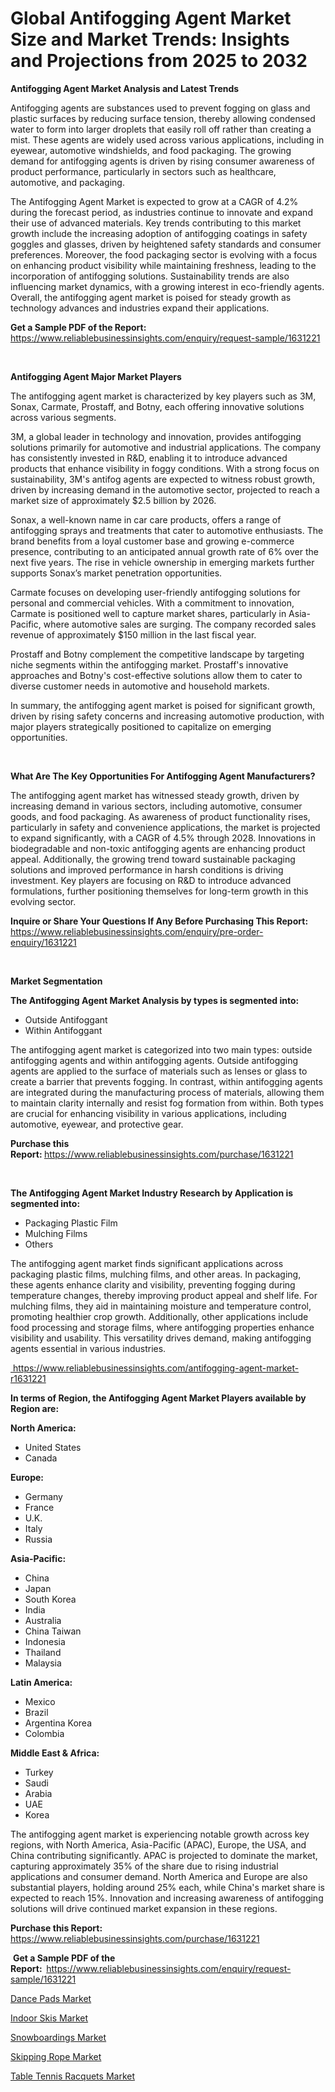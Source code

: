 <p><h1>Global Antifogging Agent Market Size and Market Trends: Insights and Projections from 2025 to 2032</h1></p><p><strong>Antifogging Agent Market Analysis and Latest Trends</strong></p>
<p><p>Antifogging agents are substances used to prevent fogging on glass and plastic surfaces by reducing surface tension, thereby allowing condensed water to form into larger droplets that easily roll off rather than creating a mist. These agents are widely used across various applications, including in eyewear, automotive windshields, and food packaging. The growing demand for antifogging agents is driven by rising consumer awareness of product performance, particularly in sectors such as healthcare, automotive, and packaging.</p><p>The Antifogging Agent Market is expected to grow at a CAGR of 4.2% during the forecast period, as industries continue to innovate and expand their use of advanced materials. Key trends contributing to this market growth include the increasing adoption of antifogging coatings in safety goggles and glasses, driven by heightened safety standards and consumer preferences. Moreover, the food packaging sector is evolving with a focus on enhancing product visibility while maintaining freshness, leading to the incorporation of antifogging solutions. Sustainability trends are also influencing market dynamics, with a growing interest in eco-friendly agents. Overall, the antifogging agent market is poised for steady growth as technology advances and industries expand their applications.</p></p>
<p><strong>Get a Sample PDF of the Report:&nbsp;</strong> <a href="https://www.reliablebusinessinsights.com/enquiry/request-sample/1631221?utm_campaign=1138&utm_medium=2&utm_source=Github&utm_content=ia&utm_term=08022025&utm_id=antifogging-agent">https://www.reliablebusinessinsights.com/enquiry/request-sample/1631221</a></p>
<p>&nbsp;</p>
<p><strong>Antifogging Agent Major Market Players</strong></p>
<p><p>The antifogging agent market is characterized by key players such as 3M, Sonax, Carmate, Prostaff, and Botny, each offering innovative solutions across various segments.</p><p>3M, a global leader in technology and innovation, provides antifogging solutions primarily for automotive and industrial applications. The company has consistently invested in R&D, enabling it to introduce advanced products that enhance visibility in foggy conditions. With a strong focus on sustainability, 3M's antifog agents are expected to witness robust growth, driven by increasing demand in the automotive sector, projected to reach a market size of approximately $2.5 billion by 2026.</p><p>Sonax, a well-known name in car care products, offers a range of antifogging sprays and treatments that cater to automotive enthusiasts. The brand benefits from a loyal customer base and growing e-commerce presence, contributing to an anticipated annual growth rate of 6% over the next five years. The rise in vehicle ownership in emerging markets further supports Sonax’s market penetration opportunities.</p><p>Carmate focuses on developing user-friendly antifogging solutions for personal and commercial vehicles. With a commitment to innovation, Carmate is positioned well to capture market shares, particularly in Asia-Pacific, where automotive sales are surging. The company recorded sales revenue of approximately $150 million in the last fiscal year.</p><p>Prostaff and Botny complement the competitive landscape by targeting niche segments within the antifogging market. Prostaff's innovative approaches and Botny's cost-effective solutions allow them to cater to diverse customer needs in automotive and household markets.</p><p>In summary, the antifogging agent market is poised for significant growth, driven by rising safety concerns and increasing automotive production, with major players strategically positioned to capitalize on emerging opportunities.</p></p>
<p>&nbsp;</p>
<p><strong>What Are The Key Opportunities For Antifogging Agent Manufacturers?</strong></p>
<p><p>The antifogging agent market has witnessed steady growth, driven by increasing demand in various sectors, including automotive, consumer goods, and food packaging. As awareness of product functionality rises, particularly in safety and convenience applications, the market is projected to expand significantly, with a CAGR of 4.5% through 2028. Innovations in biodegradable and non-toxic antifogging agents are enhancing product appeal. Additionally, the growing trend toward sustainable packaging solutions and improved performance in harsh conditions is driving investment. Key players are focusing on R&D to introduce advanced formulations, further positioning themselves for long-term growth in this evolving sector.</p></p>
<p><strong>Inquire or Share Your Questions If Any Before Purchasing This Report:</strong> <a href="https://www.reliablebusinessinsights.com/enquiry/pre-order-enquiry/1631221?utm_campaign=1138&utm_medium=2&utm_source=Github&utm_content=ia&utm_term=08022025&utm_id=antifogging-agent">https://www.reliablebusinessinsights.com/enquiry/pre-order-enquiry/1631221</a></p>
<p>&nbsp;</p>
<p><strong>Market Segmentation</strong></p>
<p><strong>The Antifogging Agent Market Analysis by types is segmented into:</strong></p>
<p><ul><li>Outside Antifoggant</li><li>Within Antifoggant</li></ul></p>
<p><p>The antifogging agent market is categorized into two main types: outside antifogging agents and within antifogging agents. Outside antifogging agents are applied to the surface of materials such as lenses or glass to create a barrier that prevents fogging. In contrast, within antifogging agents are integrated during the manufacturing process of materials, allowing them to maintain clarity internally and resist fog formation from within. Both types are crucial for enhancing visibility in various applications, including automotive, eyewear, and protective gear.</p></p>
<p><strong>Purchase this Report:&nbsp;</strong><a href="https://www.reliablebusinessinsights.com/purchase/1631221?utm_campaign=1138&utm_medium=2&utm_source=Github&utm_content=ia&utm_term=08022025&utm_id=antifogging-agent">https://www.reliablebusinessinsights.com/purchase/1631221</a></p>
<p>&nbsp;</p>
<p><strong>The Antifogging Agent Market Industry Research by Application is segmented into:</strong></p>
<p><ul><li>Packaging Plastic Film</li><li>Mulching Films</li><li>Others</li></ul></p>
<p><p>The antifogging agent market finds significant applications across packaging plastic films, mulching films, and other areas. In packaging, these agents enhance clarity and visibility, preventing fogging during temperature changes, thereby improving product appeal and shelf life. For mulching films, they aid in maintaining moisture and temperature control, promoting healthier crop growth. Additionally, other applications include food processing and storage films, where antifogging properties enhance visibility and usability. This versatility drives demand, making antifogging agents essential in various industries.</p></p>
<p><a href="https://www.reliablebusinessinsights.com/antifogging-agent-market-r1631221?utm_campaign=1138&utm_medium=2&utm_source=Github&utm_content=ia&utm_term=08022025&utm_id=antifogging-agent">&nbsp;https://www.reliablebusinessinsights.com/antifogging-agent-market-r1631221</a></p>
<p><strong>In terms of Region, the Antifogging Agent Market Players available by Region are:</strong></p>
<p>
    <p> <strong> North America: </strong>
        <ul>
            <li>United States</li>
            <li>Canada</li>
        </ul>
        </p> 
    <p> <strong> Europe: </strong>
        <ul>
            <li>Germany</li>
            <li>France</li>
            <li>U.K.</li>
            <li>Italy</li>
            <li>Russia</li>
        </ul>
        </p> 
    <p> <strong> Asia-Pacific: </strong>
        <ul>
            <li>China</li>
            <li>Japan</li>
            <li>South Korea</li>
            <li>India</li>
            <li>Australia</li>
            <li>China Taiwan</li>
            <li>Indonesia</li>
            <li>Thailand</li>
            <li>Malaysia</li>
        </ul>
        </p> 
    <p> <strong> Latin America: </strong>
        <ul>
            <li>Mexico</li>
            <li>Brazil</li>
            <li>Argentina Korea</li>
            <li>Colombia</li>
        </ul>
        </p> 
    <p> <strong> Middle East & Africa: </strong>
        <ul>
            <li>Turkey</li>
            <li>Saudi</li>
            <li>Arabia</li>
            <li>UAE</li>
            <li>Korea</li>
        </ul>
    </p>
    </p>
<p><p>The antifogging agent market is experiencing notable growth across key regions, with North America, Asia-Pacific (APAC), Europe, the USA, and China contributing significantly. APAC is projected to dominate the market, capturing approximately 35% of the share due to rising industrial applications and consumer demand. North America and Europe are also substantial players, holding around 25% each, while China's market share is expected to reach 15%. Innovation and increasing awareness of antifogging solutions will drive continued market expansion in these regions.</p></p>
<p><strong>Purchase this Report: </strong><a href="https://www.reliablebusinessinsights.com/purchase/1631221?utm_campaign=1138&utm_medium=2&utm_source=Github&utm_content=ia&utm_term=08022025&utm_id=antifogging-agent">https://www.reliablebusinessinsights.com/purchase/1631221</a></p>
<p>&nbsp;<strong>Get a Sample PDF of the Report:&nbsp;&nbsp;</strong><a href="https://www.reliablebusinessinsights.com/enquiry/request-sample/1631221?utm_campaign=1138&utm_medium=2&utm_source=Github&utm_content=ia&utm_term=08022025&utm_id=antifogging-agent">https://www.reliablebusinessinsights.com/enquiry/request-sample/1631221</a></p>
<p><strong></strong></p>
<p><p><a href="https://github.com/guleealhani/Market-Research-Report-List-1/blob/main/dance-pads-market.md?utm_campaign=1138&utm_medium=2&utm_source=Github&utm_content=ia&utm_term=08022025&utm_id=antifogging-agent">Dance Pads Market</a></p><p><a href="https://github.com/palejsaafuu/Market-Research-Report-List-1/blob/main/indoor-skis-market.md?utm_campaign=1138&utm_medium=2&utm_source=Github&utm_content=ia&utm_term=08022025&utm_id=antifogging-agent">Indoor Skis Market</a></p><p><a href="https://github.com/leehihkl/Market-Research-Report-List-1/blob/main/snowboardings-market.md?utm_campaign=1138&utm_medium=2&utm_source=Github&utm_content=ia&utm_term=08022025&utm_id=antifogging-agent">Snowboardings Market</a></p><p><a href="https://github.com/olaffmeagon/Market-Research-Report-List-1/blob/main/skipping-rope-market.md?utm_campaign=1138&utm_medium=2&utm_source=Github&utm_content=ia&utm_term=08022025&utm_id=antifogging-agent">Skipping Rope Market</a></p><p><a href="https://github.com/hoevealiur4/Market-Research-Report-List-1/blob/main/table-tennis-racquets-market.md?utm_campaign=1138&utm_medium=2&utm_source=Github&utm_content=ia&utm_term=08022025&utm_id=antifogging-agent">Table Tennis Racquets Market</a></p></p>